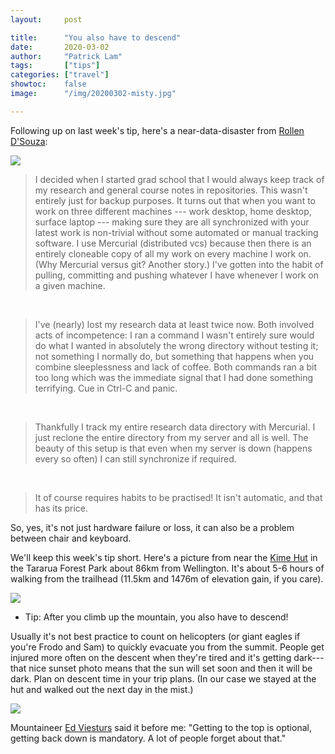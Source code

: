 ```yaml
---
layout:     post

title:      "You also have to descend"
date:       2020-03-02
author:     "Patrick Lam"
tags:       ["tips"]
categories: ["travel"]
showtoc:    false
image:      "/img/20200302-misty.jpg"

---
```


Following up on last week's tip, here's a near-data-disaster from <a
href="https://rollends.ca/">Rollen D'Souza</a>:

<img src="/img/20200302-rollends-tweet.png">

> I decided when I started grad school that I would always keep track
> of my research and general course notes in repositories. This wasn't
> entirely just for backup purposes. It turns out that when you want
> to work on three different machines --- work desktop, home desktop,
> surface laptop --- making sure they are all synchronized with your
> latest work is non-trivial without some automated or manual tracking
> software. I use Mercurial (distributed vcs) because then there is an
> entirely cloneable copy of all my work on every machine I work
> on. (Why Mercurial versus git? Another story.) I've gotten into the
> habit of pulling, committing and pushing whatever I have whenever I
> work on a given machine.
>
&nbsp;
>
> I've (nearly) lost my research data at least twice now. Both
> involved acts of incompetence: I ran a command I wasn't entirely
> sure would do what I wanted in absolutely the wrong directory
> without testing it; not something I normally do, but something that
> happens when you combine sleeplessness and lack of coffee. Both
> commands ran a bit too long which was the immediate signal that I
> had done something terrifying. Cue in Ctrl-C and panic.
>
&nbsp;
>
> Thankfully I track my entire research data directory with
> Mercurial. I just reclone the entire directory from my server and
> all is well. The beauty of this setup is that even when my server is
> down (happens every so often) I can still synchronize if required.
>
&nbsp;
>
> It of course requires habits to be practised! It isn't automatic, and
> that has its price.

So, yes, it's not just hardware failure or loss, it can also be a
problem between chair and keyboard.

We'll keep this week's tip short. Here's a picture from near the <a
href="https://www.doc.govt.nz/parks-and-recreation/places-to-go/wellington-kapiti/places/tararua-forest-park/things-to-do/huts/kime-hut/">Kime
Hut</a> in the Tararua Forest Park about 86km from Wellington. It's
about 5-6 hours of walking from the trailhead (11.5km and 1476m of
elevation gain, if you care).

<a href="/img/20200302-near-kime-hut.avif"><img src="/img/20200302-near-kime-hut-small.avif"></a>

* Tip: After you climb up the mountain, you also have to descend!

Usually it's not best practice to count on helicopters (or giant
eagles if you're Frodo and Sam) to quickly evacuate you from the
summit. People get injured more often on the descent when they're
tired and it's getting dark---that nice sunset photo means that the
sun will set soon and then it will be dark. Plan on descent time in
your trip plans. (In our case we stayed at the hut and walked out the
next day in the mist.)

<a href="/img/20200302-gandalf.avif"><img src="/img/20200302-gandalf-small.avif"></a>

Mountaineer <a href="https://en.wikipedia.org/wiki/Ed_Viesturs">Ed Viesturs</a> said it before me: "Getting to the top is
optional, getting back down is mandatory. A lot of people forget about
that."

